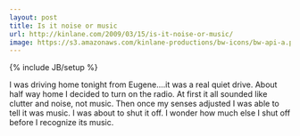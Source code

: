 ```yaml
---
layout: post
title: Is it noise or music
url: http://kinlane.com/2009/03/15/is-it-noise-or-music/
image: https://s3.amazonaws.com/kinlane-productions/bw-icons/bw-api-a.png
---
```

{% include JB/setup %}
I was driving home tonight from Eugene....it was a real quiet drive.
About half way home I decided to turn on the radio.
At first it all sounded like clutter and noise, not music.
Then once my senses adjusted I was able to tell it was music.
I was about to shut it off.
I wonder how much else I shut off before I recognize its music.
